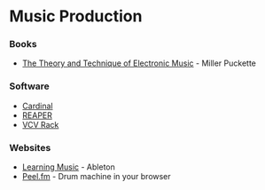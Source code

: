 # Music Production

### Books

* [The Theory and Technique of Electronic Music](https://msp.ucsd.edu/techniques/latest/book.pdf) - Miller Puckette

### Software

* [Cardinal](https://cardinal.kx.studio/)
* [REAPER](https://www.reaper.fm/)
* [VCV Rack](https://vcvrack.com/)

### Websites

* [Learning Music](https://learningmusic.ableton.com/) - Ableton
* [Peel.fm](https://peel.fm/) - Drum machine in your browser

